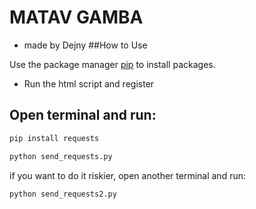 # MATAV GAMBA
 - made by Dejny
##How to Use

Use the package manager [pip](https://pip.pypa.io/en/stable/) to install packages.


- Run the html script and register

## Open terminal and run:
```bash
pip install requests
```
```bash
python send_requests.py
```
if you want to do it riskier, open another terminal and run:
```bash
python send_requests2.py
```
